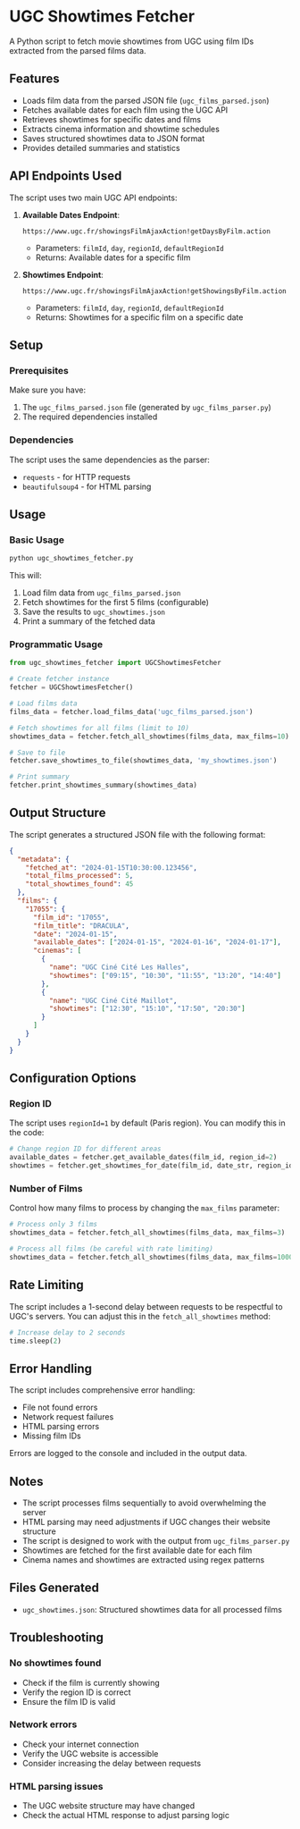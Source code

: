 # UGC Showtimes Fetcher

A Python script to fetch movie showtimes from UGC using film IDs extracted from the parsed films data.

## Features

- Loads film data from the parsed JSON file (`ugc_films_parsed.json`)
- Fetches available dates for each film using the UGC API
- Retrieves showtimes for specific dates and films
- Extracts cinema information and showtime schedules
- Saves structured showtimes data to JSON format
- Provides detailed summaries and statistics

## API Endpoints Used

The script uses two main UGC API endpoints:

1. **Available Dates Endpoint**:
   ```
   https://www.ugc.fr/showingsFilmAjaxAction!getDaysByFilm.action
   ```
   - Parameters: `filmId`, `day`, `regionId`, `defaultRegionId`
   - Returns: Available dates for a specific film

2. **Showtimes Endpoint**:
   ```
   https://www.ugc.fr/showingsFilmAjaxAction!getShowingsByFilm.action
   ```
   - Parameters: `filmId`, `day`, `regionId`, `defaultRegionId`
   - Returns: Showtimes for a specific film on a specific date

## Setup

### Prerequisites

Make sure you have:
1. The `ugc_films_parsed.json` file (generated by `ugc_films_parser.py`)
2. The required dependencies installed

### Dependencies

The script uses the same dependencies as the parser:
- `requests` - for HTTP requests
- `beautifulsoup4` - for HTML parsing

## Usage

### Basic Usage

```bash
python ugc_showtimes_fetcher.py
```

This will:
1. Load film data from `ugc_films_parsed.json`
2. Fetch showtimes for the first 5 films (configurable)
3. Save the results to `ugc_showtimes.json`
4. Print a summary of the fetched data

### Programmatic Usage

```python
from ugc_showtimes_fetcher import UGCShowtimesFetcher

# Create fetcher instance
fetcher = UGCShowtimesFetcher()

# Load films data
films_data = fetcher.load_films_data('ugc_films_parsed.json')

# Fetch showtimes for all films (limit to 10)
showtimes_data = fetcher.fetch_all_showtimes(films_data, max_films=10)

# Save to file
fetcher.save_showtimes_to_file(showtimes_data, 'my_showtimes.json')

# Print summary
fetcher.print_showtimes_summary(showtimes_data)
```

## Output Structure

The script generates a structured JSON file with the following format:

```json
{
  "metadata": {
    "fetched_at": "2024-01-15T10:30:00.123456",
    "total_films_processed": 5,
    "total_showtimes_found": 45
  },
  "films": {
    "17055": {
      "film_id": "17055",
      "film_title": "DRACULA",
      "date": "2024-01-15",
      "available_dates": ["2024-01-15", "2024-01-16", "2024-01-17"],
      "cinemas": [
        {
          "name": "UGC Ciné Cité Les Halles",
          "showtimes": ["09:15", "10:30", "11:55", "13:20", "14:40"]
        },
        {
          "name": "UGC Ciné Cité Maillot",
          "showtimes": ["12:30", "15:10", "17:50", "20:30"]
        }
      ]
    }
  }
}
```

## Configuration Options

### Region ID

The script uses `regionId=1` by default (Paris region). You can modify this in the code:

```python
# Change region ID for different areas
available_dates = fetcher.get_available_dates(film_id, region_id=2)
showtimes = fetcher.get_showtimes_for_date(film_id, date_str, region_id=2)
```

### Number of Films

Control how many films to process by changing the `max_films` parameter:

```python
# Process only 3 films
showtimes_data = fetcher.fetch_all_showtimes(films_data, max_films=3)

# Process all films (be careful with rate limiting)
showtimes_data = fetcher.fetch_all_showtimes(films_data, max_films=1000)
```

## Rate Limiting

The script includes a 1-second delay between requests to be respectful to UGC's servers. You can adjust this in the `fetch_all_showtimes` method:

```python
# Increase delay to 2 seconds
time.sleep(2)
```

## Error Handling

The script includes comprehensive error handling:
- File not found errors
- Network request failures
- HTML parsing errors
- Missing film IDs

Errors are logged to the console and included in the output data.

## Notes

- The script processes films sequentially to avoid overwhelming the server
- HTML parsing may need adjustments if UGC changes their website structure
- The script is designed to work with the output from `ugc_films_parser.py`
- Showtimes are fetched for the first available date for each film
- Cinema names and showtimes are extracted using regex patterns

## Files Generated

- `ugc_showtimes.json`: Structured showtimes data for all processed films

## Troubleshooting

### No showtimes found
- Check if the film is currently showing
- Verify the region ID is correct
- Ensure the film ID is valid

### Network errors
- Check your internet connection
- Verify the UGC website is accessible
- Consider increasing the delay between requests

### HTML parsing issues
- The UGC website structure may have changed
- Check the actual HTML response to adjust parsing logic 
